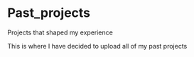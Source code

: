 # Past_projects
Projects that shaped my experience

This is where I have decided to upload all of my past projects
